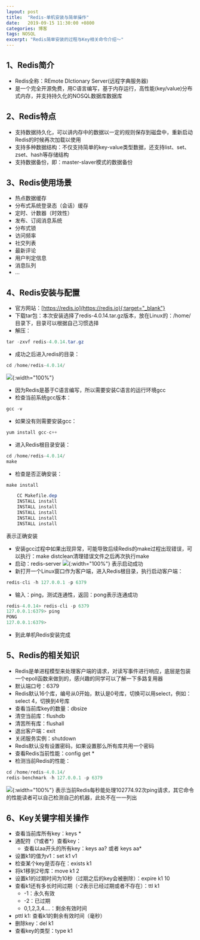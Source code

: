 ```yaml
---
layout: post
title:  "Redis-单机安装与简单操作"
date:   2019-09-15 11:30:00 +0800
categories: 博客
tags: NOSQL
excerpt: "Redis简单安装的过程与Key相关命令介绍～"
---
```


## 1、Redis简介
+ Redis全称：REmote DIctionary Server(远程字典服务器)
+ 是一个完全开源免费，用C语言编写，基于内存运行，高性能(key/value)分布式内存，并支持持久化的NOSQL数据库数据库

## 2、Redis特点
+ 支持数据持久化，可以讲内存中的数据以一定的规则保存到磁盘中，重新启动Redis的时候再次加载以使用
+ 支持多种数据结构：不仅支持简单的key-value类型数据，还支持list、set、zset、hash等存储结构
+ 支持数据备份，即：master-slaver模式的数据备份

## 3、Redis使用场景
+ 热点数据缓存
+ 分布式系统登录态（会话）缓存
+ 定时、计数器（时效性）
+ 发布、订阅消息系统
+ 分布式锁
+ 访问频率
+ 社交列表
+ 最新评论
+ 用户判定信息
+ 消息队列
+ ...

## 4、Redis安装与配置
+ 官方网站：[https://redis.io](https://redis.io){:target="_blank"}
+ 下载tar包：本次安装选择了redis-4.0.14.tar.gz版本，放在Linux的：/home/目录下，目录可以根据自己习惯选择
+ 解压：
```java
tar -zxvf redis-4.0.14.tar.gz
```
+ 成功之后进入redis的目录：
```java
cd /home/redis-4.0.14/
```
![]({{site.url}}/assets/20190915_01/0.png){:width="100%"}
+ 因为Redis是基于C语言编写，所以需要安装C语言的运行环境gcc
+ 检查当前系统gcc版本：
```java
gcc -v
```
+ 如果没有则需要安装gcc：
```java
yum install gcc-c++
```
+ 进入Redis根目录安装：
```java
cd /home/redis-4.0.14/
make
```
+ 检查是否正确安装：
```java
make install
```
```java
    CC Makefile.dep
    INSTALL install
    INSTALL install
    INSTALL install
    INSTALL install
    INSTALL install
```
表示正确安装
+ 安装gcc过程中如果出现异常，可能导致后续Redis的make过程出现错误，可以执行：make distclean清理错误文件之后再次执行make
+ 启动：redis-server 
![]({{site.url}}/assets/20190915_01/1.png){:width="100%"}
表示启动成功
+ 新打开一个Linux窗口作为客户端，进入Redis根目录，执行启动客户端：
```java
redis-cli -h 127.0.0.1 -p 6379
```
+ 输入：ping，测试连通性，返回：pong表示连通成功 
```java
redis-4.0.14> redis-cli -p 6379
127.0.0.1:6379> ping
PONG
127.0.0.1:6379>
```
+ 到此单机Redis安装完成

## 5、Redis的相关知识
+ Redis是单进程模型来处理客户端的请求，对读写事件进行响应，底层是包装一个epoll函数来做到的，感兴趣的同学可以了解一下多路复用器
+ 默认端口号：6379
+ Redis默认16个库，编号从0开始，默认是0号库，切换可以用select，例如：select 4，切换到4号库
+ 查看当前库key的数量：dbsize
+ 清空当前库：flushdb
+ 清苦所有库：flushall
+ 退出客户端：exit
+ 关闭服务实例：shutdown
+ Redis默认没有设置密码，如果设置那么所有库共用一个密码
+ 查看Redis当前性能：config get *
+ 检测当前Redis的性能：
```java
cd /home/redis-4.0.14/
redis-benchmark -h 127.0.0.1 -p 6379
```
![]({{site.url}}/assets/20190915_01/2.png){:width="100%"}
表示当前Redis每秒能处理102774.92次ping请求，其它命令的性能读者可以自己检测自己的机器，此处不在一一列出

## 6、Key关键字相关操作
+ 查看当前库所有key：keys *
+ 通配符（?或者*）查看key：
    + 查看以aa开头的所有key：keys aa?  或者 keys aa*
+ 设置k1的值为v1：set k1 v1    
+ 检查某个key是否存在：exists k1
+ 将k1移到2号库：move k1 2
+ 设置k1的过期时间为10秒（过期之后的key会被删除）：expire k1 10    
+ 查看k1还有多长时间过期（-2表示已经过期或者不存在）：ttl k1
    + -1：永久有效
    + -2：已过期
    + 0,1,2,3,4....：剩余有效时间
+ pttl k1: 查看k1的剩余有效时间（毫秒）
+ 删除key：del k1
+ 查看key的类型：type k1
